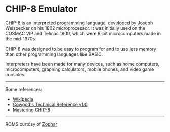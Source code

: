 # CHIP-8 Emulator

CHIP-8 is an interpreted programming language, developed by Joseph Weisbecker on his 1802 microprocessor. It was initially used on the COSMAC VIP and Telmac 1800, which were 8-bit microcomputers made in the mid-1970s.

CHIP-8 was designed to be easy to program for and to use less memory than other programming languages like BASIC.

Interpreters have been made for many devices, such as home computers, microcomputers, graphing calculators, mobile phones, and video game consoles.

---
Some references:
- [Wikipedia](https://en.wikipedia.org/wiki/CHIP-8)
- [Cowgod's Technical Reference v1.0](http://devernay.free.fr/hacks/chip8/C8TECH10.HTM#3.0) 
- [Mastering CHIP-8](https://github.com/mattmikolay/chip-8/wiki/CHIP%E2%80%908-Technical-Reference#instruction-set)

---

ROMS curtosy of [Zophar](https://www.zophar.net/pdroms/chip8/chip-8-games-pack.html)
